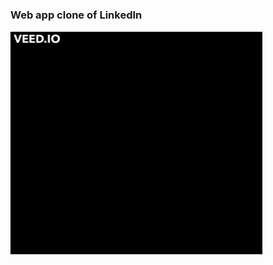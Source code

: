 ### Web app clone of LinkedIn

Layout of the website

<div ><img style="width: 80%; margin-top: -30px;" src='./res/ex_run.gif' /></div>
